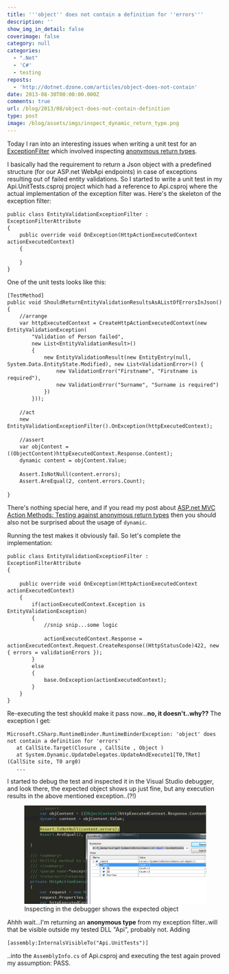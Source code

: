 ```yaml
---
title: '''object'' does not contain a definition for ''errors'''
description: ''
show_img_in_detail: false
coverimage: false
category: null
categories:
  - ".Net"
  - 'C#'
  - testing
reposts:
  - 'http://dotnet.dzone.com/articles/object-does-not-contain'
date: 2013-08-30T00:00:00.000Z
comments: true
url: /blog/2013/08/object-does-not-contain-definition
type: post
image: /blog/assets/imgs/inspect_dynamic_return_type.png
---
```



Today I ran into an interesting issues when writing a unit test for an [ExceptionFilter](http://www.asp.net/web-api/overview/web-api-routing-and-actions/exception-handling) which involved inspecting [anonymous return types](/blog/2013/01/aspnet-mvc-action-methods-testing-against-anonymous-return-types/).

I basically had the requirement to return a Json object with a predefined structure (for our ASP.net WebApi endpoints) in case of exceptions resulting out of failed entity validations. So I started to write a unit test in my Api.UnitTests.csproj project which had a reference to Api.csproj where the actual implementation of the exception filter was. Here's the skeleton of the exception filter:

    public class EntityValidationExceptionFilter : ExceptionFilterAttribute
    {
        public override void OnException(HttpActionExecutedContext actionExecutedContext)
        {

        }
    }

One of the unit tests looks like this:

    [TestMethod]
    public void ShouldReturnEntityValidationResultsAsAListOfErrorsInJson()
    {
        //arrange
        var httpExecutedContext = CreateHttpActionExecutedContext(new EntityValidationException(
            "Validation of Person failed",
            new List<EntityValidationResult>()
            {
                new EntityValidationResult(new EntityEntry(null, System.Data.EntityState.Modified), new List<ValidationError>() {
                    new ValidationError("Firstname", "Firstname is required"),
                    new ValidationError("Surname", "Surname is required")
                })
            }));
    
        //act
        new EntityValidationExceptionFilter().OnException(httpExecutedContext);
    
        //assert
        var objContent = ((ObjectContent)httpExecutedContext.Response.Content);
        dynamic content = objContent.Value;
    
        Assert.IsNotNull(content.errors);
        Assert.AreEqual(2, content.errors.Count);
    
    }

There's nothing special here, and if you read my post about [ASP.net MVC Action Methods: Testing against anonymous return types](/blog/2013/01/aspnet-mvc-action-methods-testing-against-anonymous-return-types/) then you should also not be surprised about the usage of `dynamic`.

Running the test makes it obviously fail. So let's complete the implementation:

    public class EntityValidationExceptionFilter : ExceptionFilterAttribute
    {

        public override void OnException(HttpActionExecutedContext actionExecutedContext)
        {
            if(actionExecutedContext.Exception is EntityValidationException)
            {
                //snip snip...some logic

                actionExecutedContext.Response = actionExecutedContext.Request.CreateResponse((HttpStatusCode)422, new { errors = validationErrors });
            }
            else
            {
                base.OnException(actionExecutedContext);
            }
        }
    }

Re-executing the test shoukld make it pass now...**no, it doesn't..why??** The exception I get:

    Microsoft.CSharp.RuntimeBinder.RuntimeBinderException: 'object' does not contain a definition for 'errors'
       at CallSite.Target(Closure , CallSite , Object )
       at System.Dynamic.UpdateDelegates.UpdateAndExecute1[T0,TRet](CallSite site, T0 arg0)
       ...

I started to debug the test and inspected it in the Visual Studio debugger, and look there, the expected object shows up just fine, but any execution results in the above mentioned exception..(?!)

<figure class="image--medium">
    <img src="/blog/assets/imgs/inspect_dynamic_return_type.png" />
    <figcaption>Inspecting in the debugger shows the expected object</figcaption>
</figure>

Ahhh wait...I'm returning an **anonymous type** from my exception filter..will that be visible outside my tested DLL "Api", probably not. Adding

    [assembly:InternalsVisibleTo("Api.UnitTests")]

..into the `AssemblyInfo.cs` of Api.csproj and executing the test again proved my assumption: PASS.
